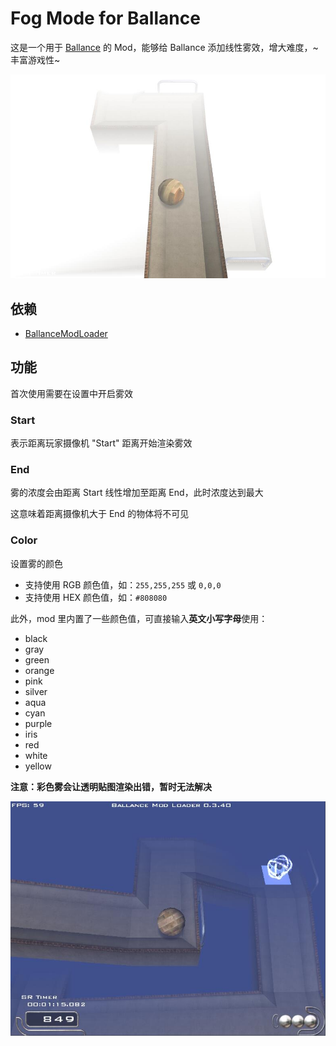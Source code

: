 # Fog Mode for Ballance

这是一个用于 [Ballance](https://ballance.jxpxxzj.cn) 的 Mod，能够给 Ballance 添加线性雾效，增大难度，~丰富游戏性~

![白雾](./pics/White_fog.jpg)

## 依赖

-   [BallanceModLoader](https://github.com/Gamepiaynmo/BallanceModLoader/releases)

## 功能

首次使用需要在设置中开启雾效

### Start

表示距离玩家摄像机 "Start" 距离开始渲染雾效

### End

雾的浓度会由距离 Start 线性增加至距离 End，此时浓度达到最大

这意味着距离摄像机大于 End 的物体将不可见

### Color

设置雾的颜色

-   支持使用 RGB 颜色值，如：`255,255,255` 或 `0,0,0`
-   支持使用 HEX 颜色值，如：`#808080`

此外，mod 里内置了一些颜色值，可直接输入**英文小写字母**使用：

-   black
-   gray
-   green
-   orange
-   pink
-   silver
-   aqua
-   cyan
-   purple
-   iris
-   red
-   white
-   yellow

**注意：彩色雾会让透明贴图渲染出错，暂时无法解决**

![蓝雾](./pics/Blue_fog.jpg)
